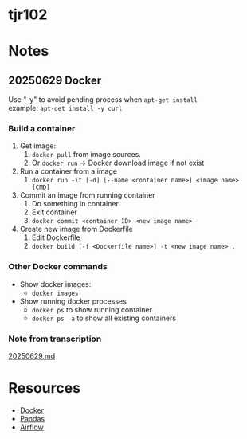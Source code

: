 # tjr102

# Notes
## 20250629 Docker
Use "-y" to avoid pending process when `apt-get install` \
example: `apt-get install -y curl`

### Build a container
1. Get image:
   1. `docker pull` from image sources.
   2. Or `docker run` -> Docker download image if not exist
2. Run a container from a image
   1. `docker run -it [-d] [--name <container name>] <image name> [CMD]`
3. Commit an image from running container
   1. Do something in container
   2. Exit container
   3. `docker commit <container ID> <new image name>`
4. Create new image from Dockerfile
   1. Edit Dockerfile
   2. `docker build [-f <Dockerfile name>] -t <new image name> .`

### Other Docker commands
- Show docker images:
  - `docker images`
- Show running docker processes
  - `docker ps` to show running container
  - `docker ps -a` to show all existing containers

### Note from transcription
[20250629.md](note/20250629.md)

# Resources
- [Docker](https://docs.uuboyscy.dev/docs/category/docker-tutorial)
- [Pandas](https://docs.uuboyscy.dev/docs/category/pandas-tutorial)
- [Airflow](https://docs.uuboyscy.dev/docs/Orchestration/AirFlow/)
